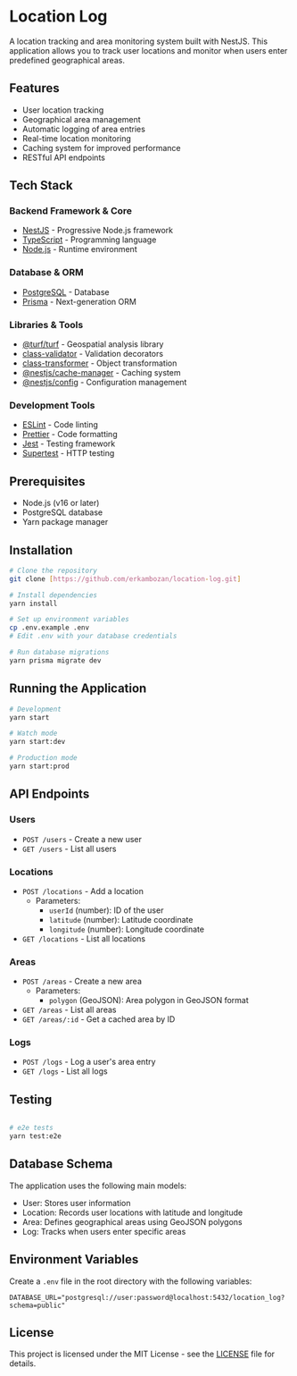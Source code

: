 # Location Log

A location tracking and area monitoring system built with NestJS. This application allows you to track user locations and monitor when users enter predefined geographical areas.

## Features

- User location tracking
- Geographical area management
- Automatic logging of area entries
- Real-time location monitoring
- Caching system for improved performance
- RESTful API endpoints

## Tech Stack

### Backend Framework & Core
- [NestJS](https://nestjs.com/) - Progressive Node.js framework
- [TypeScript](https://www.typescriptlang.org/) - Programming language
- [Node.js](https://nodejs.org/) - Runtime environment

### Database & ORM
- [PostgreSQL](https://www.postgresql.org/) - Database
- [Prisma](https://www.prisma.io/) - Next-generation ORM

### Libraries & Tools
- [@turf/turf](https://turfjs.org/) - Geospatial analysis library
- [class-validator](https://github.com/typestack/class-validator) - Validation decorators
- [class-transformer](https://github.com/typestack/class-transformer) - Object transformation
- [@nestjs/cache-manager](https://docs.nestjs.com/techniques/caching) - Caching system
- [@nestjs/config](https://docs.nestjs.com/techniques/configuration) - Configuration management

### Development Tools
- [ESLint](https://eslint.org/) - Code linting
- [Prettier](https://prettier.io/) - Code formatting
- [Jest](https://jestjs.io/) - Testing framework
- [Supertest](https://github.com/visionmedia/supertest) - HTTP testing

## Prerequisites

- Node.js (v16 or later)
- PostgreSQL database
- Yarn package manager

## Installation

```bash
# Clone the repository
git clone [https://github.com/erkambozan/location-log.git]

# Install dependencies
yarn install

# Set up environment variables
cp .env.example .env
# Edit .env with your database credentials

# Run database migrations
yarn prisma migrate dev
```

## Running the Application

```bash
# Development
yarn start

# Watch mode
yarn start:dev

# Production mode
yarn start:prod
```

## API Endpoints

### Users
- `POST /users` - Create a new user
- `GET /users` - List all users

### Locations
- `POST /locations` - Add a location
  - Parameters:
    - `userId` (number): ID of the user
    - `latitude` (number): Latitude coordinate
    - `longitude` (number): Longitude coordinate
- `GET /locations` - List all locations

### Areas
- `POST /areas` - Create a new area
  - Parameters:
    - `polygon` (GeoJSON): Area polygon in GeoJSON format
- `GET /areas` - List all areas
- `GET /areas/:id` - Get a cached area by ID

### Logs
- `POST /logs` - Log a user's area entry
- `GET /logs` - List all logs

## Testing

```bash

# e2e tests
yarn test:e2e
```

## Database Schema

The application uses the following main models:
- User: Stores user information
- Location: Records user locations with latitude and longitude
- Area: Defines geographical areas using GeoJSON polygons
- Log: Tracks when users enter specific areas

## Environment Variables

Create a `.env` file in the root directory with the following variables:
```
DATABASE_URL="postgresql://user:password@localhost:5432/location_log?schema=public"
```

## License

This project is licensed under the MIT License - see the [LICENSE](LICENSE) file for details.